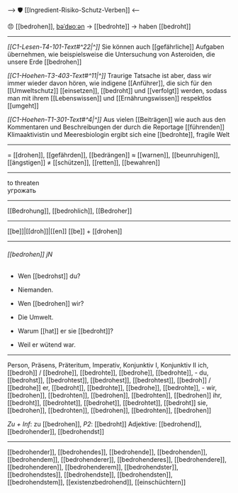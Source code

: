 --> 🛡️ [[Ingredient-Risiko-Schutz-Verben]] <--

😠 [[bedrohen]], [bəˈdʁoːən](https://youglish.com/pronounce/bedrohen/german) → [[bedrohte]] → haben [[bedroht]]

---
*[[C1-Lesen-T4-101-Text#^22|^]]* Sie können auch [[gefährliche]] Aufgaben übernehmen, wie beispielsweise die Untersuchung von Asteroiden, die unsere Erde [[bedrohen]]

*[[C1-Hoehen-T3-403-Text#^11|^]]* Traurige Tatsache ist aber, dass wir immer wieder davon hören, wie indigene [[Anführer]], die sich für den [[Umweltschutz]] [[einsetzen]], [[bedroht]] und [[verfolgt]] werden, sodass man mit ihrem [[Lebenswissen]] und [[Ernährungswissen]] respektlos [[umgeht]]

*[[C1-Hoehen-T1-301-Text#^4|^]]* Aus vielen [[Beiträgen]] wie auch aus den Kommentaren und Beschreibungen der durch die Reportage [[führenden]] Klimaaktivistin und Meeresbiologin ergibt sich eine [[bedrohte]], fragile Welt

---
= [[drohen]], [[gefährden]], [[bedrängen]]
≈ [[warnen]], [[beunruhigen]], [[ängstigen]]
≠ [[schützen]], [[retten]], [[bewahren]]

---
to threaten  
угрожать

---
[[Bedrohung]], [[bedrohlich]], [[Bedroher]]

---
[[be]]|[[droh]]|[[en]]
[[be]] + [[drohen]]


---
###### [[bedrohen]] jN
- Wen [[bedrohst]] du?
- Niemanden.

- Wen [[bedrohen]] wir?
- Die Umwelt.

- Warum [[hat]] er sie [[bedroht]]?
- Weil er wütend war.

---
Person, Präsens, Präteritum, Imperativ, Konjunktiv I, Konjunktiv II
ich, [[bedroh]] / [[bedrohe]], [[bedrohte]], [[bedrohe]], [[bedrohte]], -
du, [[bedrohst]], [[bedrohtest]], [[bedrohest]], [[bedrohtest]], [[bedroh]] / [[bedrohe]]
er, [[bedroht]], [[bedrohte]], [[bedrohe]], [[bedrohte]], -
wir, [[bedrohen]], [[bedrohten]], [[bedrohen]], [[bedrohten]], [[bedrohen]]
ihr, [[bedroht]], [[bedrohtet]], [[bedrohet]], [[bedrohtet]], [[bedroht]]
sie, [[bedrohen]], [[bedrohten]], [[bedrohen]], [[bedrohten]], [[bedrohen]]

*Zu + Inf*: zu [[bedrohen]], *P2*: [[bedroht]]
Adjektive: [[bedrohend]], [[bedrohender]], [[bedrohendst]]

---
[[bedrohender]], [[bedrohendes]], [[bedrohende]], [[bedrohenden]], [[bedrohendem]], [[bedrohenderer]], [[bedrohenderes]], [[bedrohendere]], [[bedrohenderen]], [[bedrohenderem]], [[bedrohendster]], [[bedrohendstes]], [[bedrohendste]], [[bedrohendsten]], [[bedrohendstem]], [[existenzbedrohend]], [[einschüchtern]]